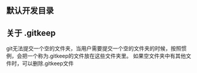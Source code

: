 ## 默认开发目录

## 关于 .gitkeep
git无法提交一个空的文件夹，当用户需要提交一个空的文件夹的时候，按照惯例，会把一个称为.gitkeep的文件放在这些文件夹里。
如果空文件夹中有其他文件时，可以删除.gitkeep文件
